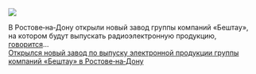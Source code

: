 <!--2025-03-07 11:50:31-->
<div class="yb">
  <div class="rss smaller1 habr"><img src="https://habrastorage.org/getpro/habr/upload_files/a2c/ed6/376/a2ced63762e27e98a2f18cddccb75f9a.png" /><p>В&nbsp;Ростове‑на‑Дону открыли новый завод группы компаний «Бештау», на&nbsp;котором будут выпускать радиоэлектронную продукцию, <a href="https://gkbeshtau.ru/news/otkrytie-novogo-zavoda-gruppy-kompanij-beshtau/" rel="noopener noreferrer nofollow">говорится</a>... <br><a class="light" href="https://habr.com/ru/news/888940/?utm_source=habrahabr&utm_medium=rss&utm_campaign=888940">Открылся новый завод по выпуску электронной продукции группы компаний «Бештау» в Ростове‑на‑Дону</a></div>
</div>
